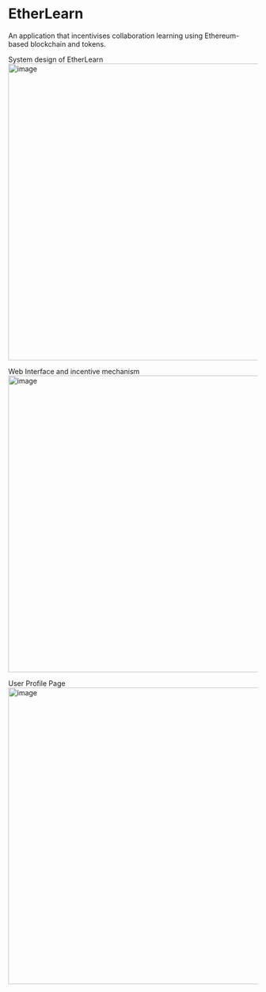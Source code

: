 # EtherLearn
An application that incentivises collaboration learning using Ethereum-based blockchain and tokens.


System design of EtherLearn </br>
<img width="600" alt="image" src="https://user-images.githubusercontent.com/65717642/126464597-c60967d4-f86b-4b61-bcae-68577d1a4cce.png">

Web Interface and incentive mechanism</br>
<img width="600" alt="image" src="https://user-images.githubusercontent.com/65717642/126464507-59fcb030-b259-4835-96d8-501024155a4c.png">

User Profile Page </br>
<img width="600" alt="image" src="https://user-images.githubusercontent.com/65717642/126464538-27497ef3-e8a8-440f-9452-6cf33c42c189.png">
